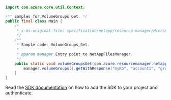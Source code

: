 ```java
import com.azure.core.util.Context;

/** Samples for VolumeGroups Get. */
public final class Main {
    /*
     * x-ms-original-file: specification/netapp/resource-manager/Microsoft.NetApp/stable/2021-08-01/examples/VolumeGroups_Get.json
     */
    /**
     * Sample code: VolumeGroups_Get.
     *
     * @param manager Entry point to NetAppFilesManager.
     */
    public static void volumeGroupsGet(com.azure.resourcemanager.netapp.NetAppFilesManager manager) {
        manager.volumeGroups().getWithResponse("myRG", "account1", "group1", Context.NONE);
    }
}
```

Read the [SDK documentation](https://github.com/Azure/azure-sdk-for-java/blob/azure-resourcemanager-netapp_1.0.0-beta.7/sdk/netapp/azure-resourcemanager-netapp/README.md) on how to add the SDK to your project and authenticate.
